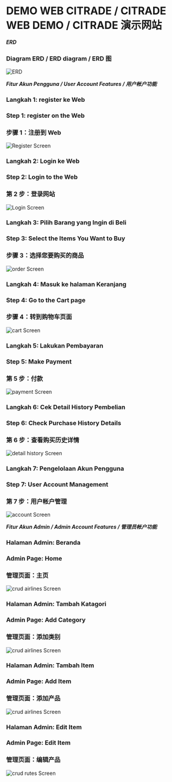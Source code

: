 # DEMO WEB CITRADE / CITRADE WEB DEMO / CITRADE 演示网站
_**ERD**_
### Diagram ERD / ERD diagram / ERD 图
![ERD](https://github.com/AriMulianandaSiregar/CITrade/blob/main/Gambar%20Demo%20Aplikasi/Final%20Project%20ERD.png)

_**Fitur Akun Pengguna / User Account Features / 用户帐户功能**_
### Langkah 1: register ke Web
### Step 1: register on the Web
### 步骤 1：注册到 Web
![Register Screen](https://github.com/AriMulianandaSiregar/CITrade/blob/main/Gambar%20Demo%20Aplikasi/register%20page.png)

### Langkah 2: Login ke Web
### Step 2: Login to the Web
### 第 2 步：登录网站
![Login Screen](https://github.com/AriMulianandaSiregar/CITrade/blob/main/Gambar%20Demo%20Aplikasi/login%20page.png)

### Langkah 3: Pilih Barang yang Ingin di Beli
### Step 3: Select the Items You Want to Buy
### 步骤 3：选择您要购买的商品
![order Screen](https://github.com/AriMulianandaSiregar/CITrade/blob/main/Gambar%20Demo%20Aplikasi/home%20page.png)

### Langkah 4: Masuk ke halaman Keranjang
### Step 4: Go to the Cart page
### 步骤 4：转到购物车页面
![cart Screen](https://github.com/AriMulianandaSiregar/CITrade/blob/main/Gambar%20Demo%20Aplikasi/cart%20page.png)

### Langkah 5: Lakukan Pembayaran
### Step 5: Make Payment
### 第 5 步：付款
![payment Screen](https://github.com/AriMulianandaSiregar/CITrade/blob/main/Gambar%20Demo%20Aplikasi/payment%20page.png)

### Langkah 6: Cek Detail History Pembelian
### Step 6: Check Purchase History Details
### 第 6 步：查看购买历史详情
![detail history Screen](https://github.com/AriMulianandaSiregar/CITrade/blob/main/Gambar%20Demo%20Aplikasi/history%20page.png)

### Langkah 7: Pengelolaan Akun Pengguna
### Step 7: User Account Management
### 第 7 步：用户帐户管理
![account Screen](https://github.com/AriMulianandaSiregar/CITrade/blob/main/Gambar%20Demo%20Aplikasi/account%20page.png)

_**Fitur Akun Admin / Admin Account Features / 管理员帐户功能**_
### Halaman Admin: Beranda
### Admin Page: Home
### 管理页面：主页
![crud airlines Screen](https://github.com/AriMulianandaSiregar/CITrade/blob/main/Gambar%20Demo%20Aplikasi/admin%20home%20page.png)

### Halaman Admin: Tambah Katagori
### Admin Page: Add Category
### 管理页面：添加类别
![crud airlines Screen](https://github.com/AriMulianandaSiregar/CITrade/blob/main/Gambar%20Demo%20Aplikasi/admin%20add%20catagory%20page.png)

### Halaman Admin: Tambah Item
### Admin Page: Add Item
### 管理页面：添加产品
![crud airlines Screen](https://github.com/AriMulianandaSiregar/CITrade/blob/main/Gambar%20Demo%20Aplikasi/admin%20add%20item%20page.png)

### Halaman Admin: Edit Item
### Admin Page: Edit Item
### 管理页面：编辑产品
![crud rutes Screen](https://github.com/AriMulianandaSiregar/CITrade/blob/main/Gambar%20Demo%20Aplikasi/admin%20edit%20item%20page.png)

